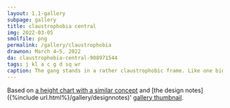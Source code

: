 ```yaml
---
layout: 1.1-gallery
subpage: gallery
title: claustrophobia central
img: 2022-03-05
smolfile: png
permalink: /gallery/claustrophobia
drawnon: March 4–5, 2022
da: claustrophobia-central-908971544
tags: j kl a c g d sq wr
caption: The gang stands in a rather claustrophobic frame. Like one big not-really-happy family.
---
```

Based on <a href="https://www.deviantart.com/toon-o-clock/art/Another-Stinkin-Height-Chart-821063066" class="ext">a height chart with a similar concept</a> and [the design notes]({%include url.html%}/gallery/designnotes)' <a href="https://sta.sh/01wsgs8i47l4" class="ext">gallery thumbnail</a>.

<img src="{%include url.html%}/assets/img/gallery/2021-12-16-tn.png" alt=""/>